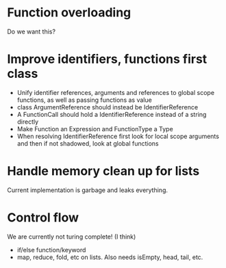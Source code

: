 # Function overloading
Do we want this?

# Improve identifiers, functions first class
* Unify identifier references, arguments and references to global scope functions, as well as passing functions as value
* class ArgumentReference should instead be IdentifierReference
* A FunctionCall should hold a IdentifierReference instead of a string directly
* Make Function an Expression and FunctionType a Type
* When resolving IdentifierReference first look for local scope arguments and then if not shadowed, look at global functions

# Handle memory clean up for lists
Current implementation is garbage and leaks everything.

# Control flow
We are currently not turing complete! (I think)
* if/else function/keyword
* map, reduce, fold, etc on lists. Also needs isEmpty, head, tail, etc.